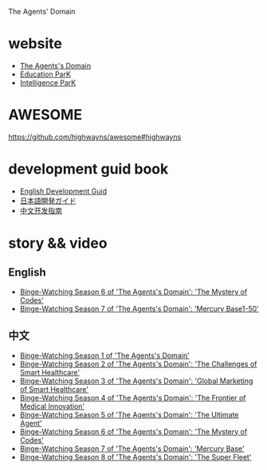The Agents' Domain

# website
- [The Agents's Domain](http://theagentsdomain.site/)
- [Education ParK](https://edu.ujhb.org/)
- [Intelligence ParK](https://park.highwayns.com/)

# AWESOME
https://github.com/highwayns/awesome#highwayns

# development guid book
- <a href="developmentguid/English.md">English Development Guid</a>
- <a href="developmentguid/日本語.md">日本語開発ガイド</a>
- <a href="developmentguid/中文.md">中文开发指南</a>

# story && video
## English
- [Binge-Watching Season 6 of 'The Agents's Domain': 'The Mystery of Codes'](https://youtu.be/FGH0XjJl_Yw)
- [Binge-Watching Season 7 of 'The Agents's Domain': 'Mercury Base1-50'](https://youtu.be/B12i7jrZf0U)

## 中文
- [Binge-Watching Season 1 of 'The Agents's Domain'](https://youtu.be/gOUp1BVz8bI)
- [Binge-Watching Season 2 of 'The Agents's Domain': 'The Challenges of Smart Healthcare'](https://youtu.be/kDz6fw6xyoA)
- [Binge-Watching Season 3 of 'The Agents's Domain': 'Global Marketing of Smart Healthcare'](https://youtu.be/PlsqntiMoeY)
- [Binge-Watching Season 4 of 'The Agents's Domain': 'The Frontier of Medical Innovation'](https://youtu.be/1wIM4Otqv6Q)
- [Binge-Watching Season 5 of 'The Agents's Domain': 'The Ultimate Agent'](https://youtu.be/JFtV3GzqUq4)
- [Binge-Watching Season 6 of 'The Agents's Domain': 'The Mystery of Codes'](https://youtu.be/tNJ6mH-q7Uc)
- [Binge-Watching Season 7 of 'The Agents's Domain': 'Mercury Base'](https://youtu.be/0hKlx0JmJ1Y)
- [Binge-Watching Season 8 of 'The Agents's Domain': 'The Super Fleet'](https://youtu.be/9259M0oaL78)
